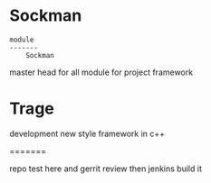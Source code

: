 Sockman
======

    module
    -------
        Sockman

master head for all module for project framework


Trage
=======

development new style framework in c++ 

=======

repo test here and gerrit review then jenkins build it



